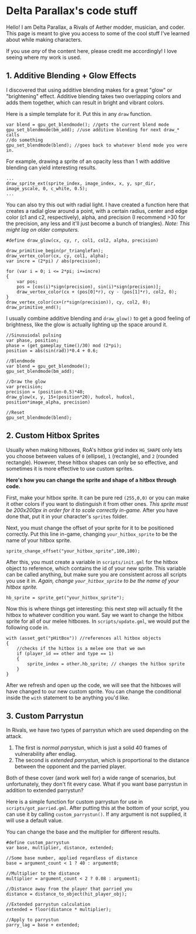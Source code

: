 ﻿# Delta Parallax's code stuff
Hello!
I am Delta Parallax, a Rivals of Aether modder, musician, and coder. This page is meant to give you access to some of the cool stuff I've learned about while making characters.

If you use *any* of the content here, please credit me accordingly! I love seeing where my work is used.

## 1. Additive Blending + Glow Effects

I discovered that using additive blending makes for a great "glow" or "brightening" effect. Additive blending takes two overlapping colors and adds them together, which can result in bright and vibrant colors.

Here is a simple template for it. Put this in any `draw` function.
```
var blend = gpu_get_blendmode(); //gets the current blend mode
gpu_set_blendmode(bm_add); //use additive blending for next draw_* calls
//do something
gpu_set_blendmode(blend); //goes back to whatever blend mode you were in.
```
For example, drawing a sprite of an opacity less than 1 with additive blending can yield interesting results.
```
...
draw_sprite_ext(sprite_index, image_index, x, y, spr_dir, image_yscale, 0, c_white, 0.5);
...
```
You can also try this out with radial light. I have created a function here that creates a radial glow around a point, with a certain radius, center and edge color (c1 and c2, respectively), alpha, and precision (I recommend >30 for the precision, any less and it'll just become a bunch of triangles).
*Note: This might lag on older computers.*
```
#define draw_glow(cx, cy, r, col1, col2, alpha, precision)

draw_primitive_begin(pr_trianglefan);
draw_vertex_color(cx, cy, col1, alpha);
var incre = (2*pi) / abs(precision);

for (var i = 0; i <= 2*pi; i+=incre)
{
    var pos;
    pos = [cos(i)*sign(precision), sin(i)*sign(precision)];
    draw_vertex_color(cx + (pos[0]*r), cy - (pos[1]*r), col2, 0);
}
draw_vertex_color(cx+(r*sign(precision)), cy, col2, 0);
draw_primitive_end();
```

I usually combine additive blending and `draw_glow()` to get a good feeling of brightness, like the glow is actually lighting up the space around it.
```
//Sinusuiodal pulsing
var phase, position;
phase = (get_gameplay_time()/30) mod (2*pi);
position = abs(sin(rad))*0.4 + 0.6;

//Blendmode
var blend = gpu_get_blendmode();
gpu_set_blendmode(bm_add);

//Draw the glow
var precision;
precision = (position-0.5)*40;
draw_glow(x, y, 15+(position*20), hudcol, hudcol, position*image_alpha, precision)

//Reset
gpu_set_blendmode(blend);
```

## 2. Custom Hitbox Sprites
Usually when making hitboxes, RoA's hitbox grid index `HG_SHAPE` only lets you choose between values of `0` (ellipse), `1` (rectangle), and `2` (rounded rectangle). However, these hitbox shapes can only be so effective, and sometimes it is more effective to use custom sprites.

**Here's how you can change the sprite and shape of a hitbox through code.**

First, make your hitbox sprite. It can be pure red `(255,0,0)` or you can make it other colors if you want to distinguish it from other ones. *This sprite must be 200x200px in order for it to scale correctly in-game.* After you have done that, put it in your character's `sprites` folder.

Next, you must change the offset of your sprite for it to be positioned correctly. Put this line in-game, changing `your_hitbox_sprite` to be the name of your hitbox sprite.
```
sprite_change_offset("your_hitbox_sprite",100,100);
```
After this, you must create a variable in `scripts/init.gml` for the hitbox object to reference, which contains the id of your new sprite. This variable can be called anything, but make sure you are consistent across all scripts you use it in.
*Again, change `your_hitbox_sprite` to be the name of your hitbox sprite.*
```
hb_sprite = sprite_get("your_hitbox_sprite");
```

Now this is where things get interesting: this next step will actually fit the hitbox to whatever condition you want. Say we want to change the hitbox sprite for all of our melee hitboxes. In `scripts/update.gml`, we would put the following code in.
```
with (asset_get("pHitBox")) //references all hitbox objects
{
	//checks if the hitbox is a melee one that we own
	if (player_id == other and type == 1)
	{
		sprite_index = other.hb_sprite; // changes the hitbox sprite
	}
}
```
After we refresh and open up the code, we will see that the hitboxes will have changed to our new custom sprite.
You can change the conditional inside the `with` statement to be anything you'd like.

## 3. Custom Parrystun
In Rivals, we have two types of parrystun which are used depending on the attack.
1. The first is *normal parrystun*, which is just a solid 40 frames of vulnerability after endlag.
2. The second is *extended parrystun*, which is proportional to the distance between the opponent and the parried player.

Both of these cover (and work well for) a wide range of scenarios, but unfortunately, they don't fit every case. What if you want base parrystun in addition to extended parrystun?

Here is a simple function for custom parrystun for use in `scripts/got_parried.gml`.
After putting this at the bottom of your script, you can use it by calling `custom_parrystun()`. If any argument is not supplied, it will use a default value.

You can change the base and the multiplier for different results.
```
#define custom_parrystun
var base, multiplier, distance, extended;

//Some base number, applied regardless of distance
base = argument_count < 1 ? 40 : argument0;

//Multiplier to the distance
multiplier = argument_count < 2 ? 0.08 : argument1;

//Distance away from the player that parried you
distance = distance_to_object(hit_player_obj); 

//Extended parrystun calculation
extended = floor(distance * multiplier); 

//Apply to parrystun
parry_lag = base + extended;
```
